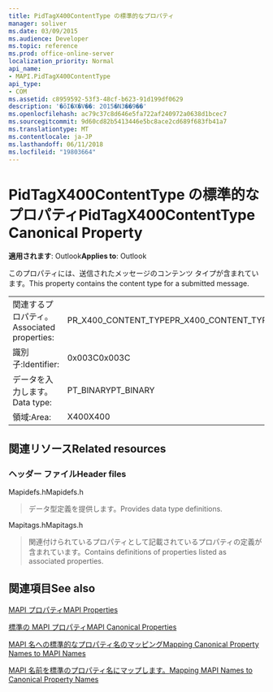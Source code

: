 ```yaml
---
title: PidTagX400ContentType の標準的なプロパティ
manager: soliver
ms.date: 03/09/2015
ms.audience: Developer
ms.topic: reference
ms.prod: office-online-server
localization_priority: Normal
api_name:
- MAPI.PidTagX400ContentType
api_type:
- COM
ms.assetid: c8959592-53f3-48cf-b623-91d199df0629
description: '�ŏI�X�V��: 2015�N3��9��'
ms.openlocfilehash: ac79c37c8d646e5fa722af240972a0638d1bcec7
ms.sourcegitcommit: 9d60cd82b5413446e5bc8ace2cd689f683fb41a7
ms.translationtype: MT
ms.contentlocale: ja-JP
ms.lasthandoff: 06/11/2018
ms.locfileid: "19803664"
---
```

# <a name="pidtagx400contenttype-canonical-property"></a><span data-ttu-id="e7e5a-103">PidTagX400ContentType の標準的なプロパティ</span><span class="sxs-lookup"><span data-stu-id="e7e5a-103">PidTagX400ContentType Canonical Property</span></span>

  
  
<span data-ttu-id="e7e5a-104">**適用されます**: Outlook</span><span class="sxs-lookup"><span data-stu-id="e7e5a-104">**Applies to**: Outlook</span></span> 
  
<span data-ttu-id="e7e5a-105">このプロパティには、送信されたメッセージのコンテンツ タイプが含まれています。</span><span class="sxs-lookup"><span data-stu-id="e7e5a-105">This property contains the content type for a submitted message.</span></span>
  
|||
|:-----|:-----|
|<span data-ttu-id="e7e5a-106">関連するプロパティ。</span><span class="sxs-lookup"><span data-stu-id="e7e5a-106">Associated properties:</span></span>  <br/> |<span data-ttu-id="e7e5a-107">PR_X400_CONTENT_TYPE</span><span class="sxs-lookup"><span data-stu-id="e7e5a-107">PR_X400_CONTENT_TYPE</span></span>  <br/> |
|<span data-ttu-id="e7e5a-108">識別子:</span><span class="sxs-lookup"><span data-stu-id="e7e5a-108">Identifier:</span></span>  <br/> |<span data-ttu-id="e7e5a-109">0x003C</span><span class="sxs-lookup"><span data-stu-id="e7e5a-109">0x003C</span></span>  <br/> |
|<span data-ttu-id="e7e5a-110">データを入力します。</span><span class="sxs-lookup"><span data-stu-id="e7e5a-110">Data type:</span></span>  <br/> |<span data-ttu-id="e7e5a-111">PT_BINARY</span><span class="sxs-lookup"><span data-stu-id="e7e5a-111">PT_BINARY</span></span>  <br/> |
|<span data-ttu-id="e7e5a-112">領域:</span><span class="sxs-lookup"><span data-stu-id="e7e5a-112">Area:</span></span>  <br/> |<span data-ttu-id="e7e5a-113">X400</span><span class="sxs-lookup"><span data-stu-id="e7e5a-113">X400</span></span>  <br/> |
   
## <a name="related-resources"></a><span data-ttu-id="e7e5a-114">関連リソース</span><span class="sxs-lookup"><span data-stu-id="e7e5a-114">Related resources</span></span>

### <a name="header-files"></a><span data-ttu-id="e7e5a-115">ヘッダー ファイル</span><span class="sxs-lookup"><span data-stu-id="e7e5a-115">Header files</span></span>

<span data-ttu-id="e7e5a-116">Mapidefs.h</span><span class="sxs-lookup"><span data-stu-id="e7e5a-116">Mapidefs.h</span></span>
  
> <span data-ttu-id="e7e5a-117">データ型定義を提供します。</span><span class="sxs-lookup"><span data-stu-id="e7e5a-117">Provides data type definitions.</span></span>
    
<span data-ttu-id="e7e5a-118">Mapitags.h</span><span class="sxs-lookup"><span data-stu-id="e7e5a-118">Mapitags.h</span></span>
  
> <span data-ttu-id="e7e5a-119">関連付けられているプロパティとして記載されているプロパティの定義が含まれています。</span><span class="sxs-lookup"><span data-stu-id="e7e5a-119">Contains definitions of properties listed as associated properties.</span></span>
    
## <a name="see-also"></a><span data-ttu-id="e7e5a-120">関連項目</span><span class="sxs-lookup"><span data-stu-id="e7e5a-120">See also</span></span>



[<span data-ttu-id="e7e5a-121">MAPI プロパティ</span><span class="sxs-lookup"><span data-stu-id="e7e5a-121">MAPI Properties</span></span>](mapi-properties.md)
  
[<span data-ttu-id="e7e5a-122">標準の MAPI プロパティ</span><span class="sxs-lookup"><span data-stu-id="e7e5a-122">MAPI Canonical Properties</span></span>](mapi-canonical-properties.md)
  
[<span data-ttu-id="e7e5a-123">MAPI 名への標準的なプロパティ名のマッピング</span><span class="sxs-lookup"><span data-stu-id="e7e5a-123">Mapping Canonical Property Names to MAPI Names</span></span>](mapping-canonical-property-names-to-mapi-names.md)
  
[<span data-ttu-id="e7e5a-124">MAPI 名前を標準のプロパティ名にマップします。</span><span class="sxs-lookup"><span data-stu-id="e7e5a-124">Mapping MAPI Names to Canonical Property Names</span></span>](mapping-mapi-names-to-canonical-property-names.md)

